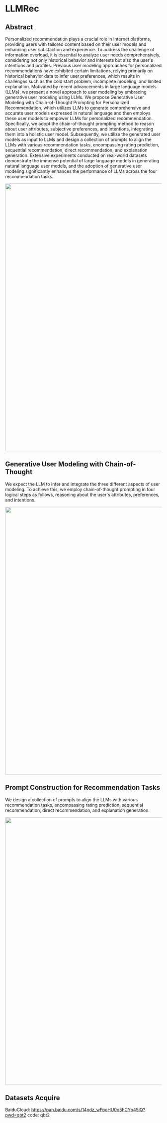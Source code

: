# LLMRec

## Abstract

Personalized recommendation plays a crucial role in Internet platforms, providing users with tailored content based on their user models and enhancing user satisfaction and experience. To address the challenge of information overload, it is essential to analyze user needs comprehensively, considering not only historical behavior and interests but also the user's intentions and profiles. Previous user modeling approaches for personalized recommendations have exhibited certain limitations, relying primarily on historical behavior data to infer user preferences, which results in challenges such as the cold start problem, incomplete modeling, and limited explanation. Motivated by recent advancements in large language models (LLMs), we present a novel approach to user modeling by embracing generative user modeling using LLMs. We propose Generative User Modeling with Chain-of-Thought Prompting for Personalized Recommendation, which utilizes LLMs to generate comprehensive and accurate user models expressed in natural language and then employs these user models to empower LLMs for personalized recommendation. Specifically, we adopt the chain-of-thought prompting method to reason about user attributes, subjective preferences, and intentions, integrating them into a holistic user model. Subsequently, we utilize the generated user models as input to LLMs and design a collection of prompts to align the LLMs with various recommendation tasks, encompassing rating prediction, sequential recommendation, direct recommendation, and explanation generation. Extensive experiments conducted on real-world datasets demonstrate the immense potential of large language models in generating natural language user models, and the adoption of generative user modeling significantly enhances the performance of LLMs across the four recommendation tasks. 

<img src="https://github.com/williamliujl/LLMRec/blob/main/docs/Overall Framework-改.png" width="860" />

## Generative User Modeling with Chain-of-Thought

We expect the LLM to infer and integrate the three different aspects of user modeling. To achieve this, we employ chain-of-thought prompting in four logical steps as follows, reasoning about the user's attributes, preferences, and intentions.

<img src="https://github.com/williamliujl/LLMRec/blob/main/docs/Generative User Modeling-改.png" width="860" />

## Prompt Construction for Recommendation Tasks

We design a collection of prompts to align the LLMs with various recommendation tasks, encompassing rating prediction, sequential recommendation, direct recommendation, and explanation generation.

<img src="https://github.com/williamliujl/LLMRec/blob/main/docs/Prompt examples for four tasks-改.png" width="860" />

## Datasets Acquire

BaiduCloud: <https://pan.baidu.com/s/14ndz_wFpoHU0o5hCYp45lQ?pwd=qbt2> code: qbt2
